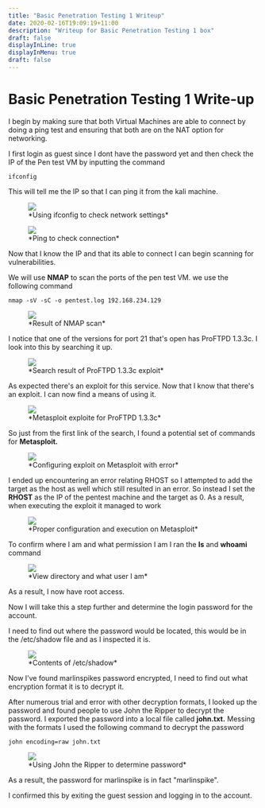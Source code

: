 ```yaml
---
title: "Basic Penetration Testing 1 Writeup"
date: 2020-02-16T19:09:19+11:00
description: "Writeup for Basic Penetration Testing 1 box"
draft: false
displayInLine: true
displayInMenu: true
draft: false
---
```


# Basic Penetration Testing 1 Write-up

I begin by making sure that both Virtual Machines are able to connect by doing a ping test and ensuring that both are on the NAT option for networking.

I first login as guest since I dont have the password yet and then check the IP of the Pen test VM by inputting the command 

    ifconfig

This will tell me the IP so that I can ping it from the kali machine.

<figure>
<img src="/img/Basic.png" >
<figcaption>
*Using ifconfig to check network settings*
</figcaption>
</figure>

<figure>
<img src="/img/Basic1.png" >
<figcaption>
*Ping to check connection*
</figcaption>
</figure>

Now that I know the IP and that its able to connect I can begin scanning for vulnerabilities.

We will use **NMAP** to scan the ports of the pen test VM. we use the following command

    nmap -sV -sC -o pentest.log 192.168.234.129

<figure>
<img src="/img/Basic2.png" >
<figcaption>
*Result of NMAP scan*
</figcaption>
</figure>

I notice that one of the versions for port 21 that's open has ProFTPD 1.3.3c. I look into this by searching it up.

<figure>
<img src="/img/Basic3.png" >
<figcaption>
*Search result of ProFTPD 1.3.3c exploit*
</figcaption>
</figure>

As expected there's an exploit for this service. Now that I know that there's an exploit. I can now find a means of using it.

<figure>
<img src="/img/Basic4.png" >
<figcaption>
*Metasploit exploite for ProFTPD 1.3.3c*
</figcaption>
</figure>

So just from the first link of the search, I found a potential set of commands for **Metasploit.** 

<figure>
<img src="/img/Basic5.png" >
<figcaption>
*Configuring exploit on Metasploit with error*
</figcaption>
</figure>

I ended up encountering an error relating RHOST so I attempted to add the target as the host as well which still resulted in an error. So instead I set the **RHOST** as the IP of the pentest machine and the target as 0. As a result, when executing the exploit it managed to work

<figure>
<img src="/img/Basic6.png" >
<figcaption>
*Proper configuration and execution on Metasploit*
</figcaption>
</figure>

To confirm where I am and what permission I am I ran the **ls** and **whoami** command

<figure>
<img src="/img/Basic7.png" >
<figcaption>
*View directory and what user I am*
</figcaption>
</figure>

As a result, I now have root access.

Now I will take this a step further and determine the login password for the account.

I need to find out where the password would be located, this would be in the /etc/shadow file and as I inspected it is.

<figure>
<img src="/img/Basic8.png" >
<figcaption>
*Contents of /etc/shadow*
</figcaption>
</figure>

Now I’ve found marlinspikes password encrypted, I need to find out what encryption format it is to decrypt it.

After numerous trial and error with other decryption formats, I looked up the password and found people to use John the Ripper to decrypt the password. I exported the password into a local file called **john.txt.** Messing with the formats I used the following command to decrypt the password

    john encoding=raw john.txt

<figure>
<img src="/img/Basic9.png" >
<figcaption>
*Using John the Ripper to determine password*
</figcaption>
</figure>

As a result, the password for marlinspike is in fact "marlinspike".

I confirmed this by exiting the guest session and logging in to the account.

